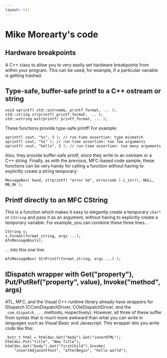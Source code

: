 ```yaml
---
layout: nil
---
```


Mike Morearty's code
====================

Hardware breakpoints
--------------------

A C++ class to allow you to very easily set hardware breakpoints from within
your program.  This can be used, for example, if a particular variable is
getting trashed.

Type-safe, buffer-safe printf to a C++ ostream or string
--------------------------------------------------------

    void oprintf( std::ostream&, printf_format, ... );
    std::string strprintf( printf_format, ... );
    std::wstring wstrprintf( printf_format, ... );

These functions provide type-safe printf!  For example:

    oprintf( cout, "%s", 3 ); // run-time assertion: type mismatch
    oprintf( cout, "%s" ); // run-time assertion: too few arguments
    oprintf( cout, "hello", 3 ); // run-time assertion: too many arguments

Also, they provide buffer-safe printf, since they write to an ostream or a C++
string.  Finally, as with the previous, MFC-based code sample, these functions
can be very handy for calling a function without having to explicitly create a
string temporary:

    MessageBox( hwnd, strprintf( "error %d", errorcode ).c_str(), NULL, MB_OK );

Printf directly to an MFC CString
---------------------------------

This is a function which makes it easy to elegantly create a temporary `char*` or
`CString` and pass it as an argument, without having to explicitly create a
temporary variable. For example, you can combine these three lines...

    CString s;
    s.Format(format_string, args ...);
    AfxMessageBox(s);

... into this one line:

    AfxMessageBox( StrPrintf(format_string, args ...) );

IDispatch wrapper with Get("property"), Put/PutRef("property", value), Invoke("method", args)
---------------------------------------------------------------------------------------------

ATL, MFC, and the Visual C++ runtime library already have wrappers for
IDispatch (CComDispatchDriver, COleDispatchDriver, and the `_com_dispatch_...`
methods, respectively). However, all three of these suffer from syntax that is
much more awkward than what you can write in languages such as Visual Basic and
Javascript.  This wrapper lets you write code like this:

    _bstr_t html = htmldoc.Get("body").Get("innerHTML");
    htmldoc.Put("title", "New Title");
    htmldoc.Get("body").Get("firstChild").Invoke(
        "insertAdjacentText", "afterBegin", "hello world");
